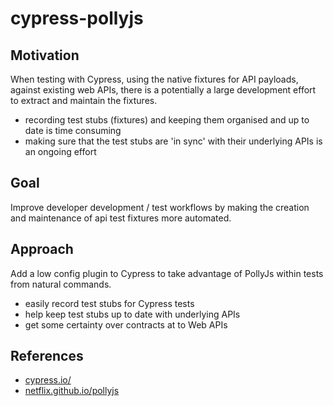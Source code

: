 # cypress-pollyjs

## Motivation
When testing with Cypress, using the native fixtures for API payloads, against existing web APIs, there is a potentially a large development effort to extract and maintain the fixtures. 

- recording test stubs (fixtures) and keeping them organised and up to date is time consuming
- making sure that the test stubs are 'in sync' with their underlying APIs is an ongoing effort

## Goal
Improve developer development / test workflows by making the creation and maintenance of api test fixtures more automated.

## Approach
Add a low config plugin to Cypress to take advantage of PollyJs within tests from natural commands.

+ easily record test stubs for Cypress tests
+ help keep test stubs up to date with underlying APIs
+ get some certainty over contracts at to Web APIs


## References
* [cypress.io/](https://cypress.io) 
* [netflix.github.io/pollyjs](https://netflix.github.io/pollyjs/)
